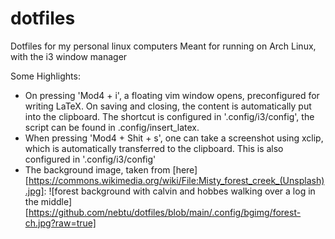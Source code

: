 # dotfiles
Dotfiles for my personal linux computers
Meant for running on Arch Linux, with the i3 window manager

Some Highlights:
 * On pressing 'Mod4 + i', a floating vim window opens, preconfigured for writing LaTeX. On saving and closing, the content is automatically put into the clipboard. The shortcut is configured in '.config/i3/config', the script can be found in .config/insert_latex.
 * When pressing 'Mod4 + Shit + s', one can take a screenshot using xclip, which is automatically transferred to the clipboard. This is also configured in '.config/i3/config'
 * The background image, taken from [here][https://commons.wikimedia.org/wiki/File:Misty_forest_creek_(Unsplash).jpg]:
   ![forest background with calvin and hobbes walking over a log in the middle][https://github.com/nebtu/dotfiles/blob/main/.config/bgimg/forest-ch.jpg?raw=true]
